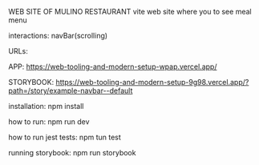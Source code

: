WEB SITE OF MULINO RESTAURANT
vite web site where you to see meal menu

interactions: navBar(scrolling)

URLs:

APP: https://web-tooling-and-modern-setup-wpap.vercel.app/

STORYBOOK: https://web-tooling-and-modern-setup-9g98.vercel.app/?path=/story/example-navbar--default

installation:
npm install

how to run:
npm run dev

how to run jest tests:
npm tun test

running storybook:
npm run storybook
